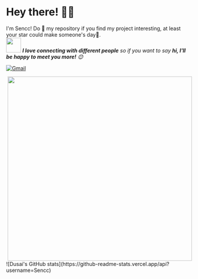 <!-- Greeting -->
# Hey there! :wave::smiley:

<!--Introduction -->
I'm Sencc! Do :star2: my repository if you find my project interesting, at least your star could make someone's day:pray:.
<br>
<img src="https://media.giphy.com/media/LnQjpWaON8nhr21vNW/giphy.gif" width="40"> <em><b>I love connecting with different people</b> so if you want to say <b>hi, I'll be happy to meet you more!</b> :blush:</em>

<!-- Your badges -->
[![Gmail](https://img.shields.io/badge/-Sencc-c14438?style=flat&logo=Gmail&logoColor=white)](mailto:1176927355@qq.com)

<img width="500" height="auto" align="right" alt="" src="https://github-readme-stats.vercel.app/api/top-langs/?username=Sencc&layout=compact)](https://github.com/anuraghazra/github-readme-stats">
![Dusai's GitHub stats](https://github-readme-stats.vercel.app/api?username=Sencc)

<!-- [![Top Langs](https://github-readme-stats.vercel.app/api/top-langs/?username=Sencc&layout=compact)](https://github.com/anuraghazra/github-readme-stats) -->
